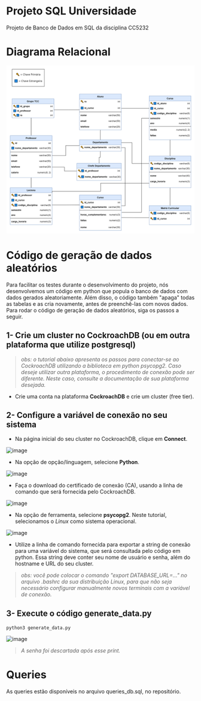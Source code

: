 # Projeto SQL Universidade
Projeto de Banco de Dados em SQL da disciplina CC5232

# Diagrama Relacional
![image](https://github.com/gb-cs-rt/projeto_sql/blob/main/diagrama_relacional.png)

# Código de geração de dados aleatórios
Para facilitar os testes durante o desenvolvimento do projeto, nós desenvolvemos um código em python que popula o banco de dados com dados gerados aleatoriamente. Além disso, o código também "apaga" todas as tabelas e as cria novamente, antes de preenchê-las com novos dados. Para rodar o código de geração de dados aleatórios, siga os passos a seguir.

## 1- Crie um cluster no CockroachDB (ou em outra plataforma que utilize postgresql)
> _obs: o tutorial abaixo apresenta os passos para conectar-se ao CockroachDB utilizando a biblioteca em python psycopg2. Caso deseje utilizar outra plataforma, o procedimento de conexão pode ser diferente. Neste caso, consulte a documentação de sua plataforma desejada._

- Crie uma conta na plataforma **CockroachDB** e crie um cluster (free tier).

## 2- Configure a variável de conexão no seu sistema
- Na página inicial do seu cluster no CockroachDB, clique em **Connect**.

![image](https://github.com/gb-cs-rt/projeto_sql/assets/103227067/7cbdf9f2-ecb0-4d01-8036-584ea1122ab3)


- Na opção de opção/linguagem, selecione **Python**.

![image](https://github.com/gb-cs-rt/projeto_sql/assets/103227067/db7ce608-2e1c-4efc-abde-987a4af49be0)


- Faça o download do certificado de conexão (CA), usando a linha de comando que será fornecida pelo CockroachDB.

![image](https://github.com/gb-cs-rt/projeto_sql/assets/103227067/c75f7491-d1d1-45d5-ab56-fe7063b5fd88)


- Na opção de ferramenta, selecione **psycopg2**. Neste tutorial, selecionamos o *Linux* como sistema operacional.

![image](https://github.com/gb-cs-rt/projeto_sql/assets/103227067/be509191-88ce-4aa4-a627-4471c0f83c3f)

- Utilize a linha de comando fornecida para exportar a string de conexão para uma variável do sistema, que será consultada pelo código em python. Essa string deve conter seu nome de usuário e senha, além do hostname e URL do seu cluster.
> _obs: você pode colocar o comando "export DATABASE_URL=..." no arquivo .bashrc da sua distribuição Linux, para que não seja necessário configurar manualmente novos terminais com a variável de conexão._

## 3- Execute o código generate_data.py
```
python3 generate_data.py
```

![image](https://github.com/gb-cs-rt/projeto_sql/assets/103227067/22979a97-fcaa-451e-8794-654fcc30ec23)
> _A senha foi descartada após esse print._

# Queries
As queries estão disponíveis no arquivo queries_db.sql, no repositório.
